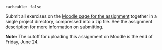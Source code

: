 ```
cacheable: false
```

Submit all exercises on the [Moodle page for the assignment](https://moodle.pugetsound.edu/moodle/mod/assign/view.php?id=335520) together in a single project directory, compressed into a zip file. See the assignment description for more information on submitting.

**Note:** The cutoff for uploading this assignment on Moodle is the end of Friday, June 24. 
